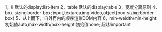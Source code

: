 1，li 默认的display:list-item 
2，table 默认的display:table
3，宽度分离原则
4，box-sizing:border-box;
    input,textarea,img,video,object{box-sizing:border-box}
5，从上而下，自外而内的顺序渲染DOM内容
6，min-weidth/min-height:初始值auto,max-width/max-height:初始值none; 超越!important